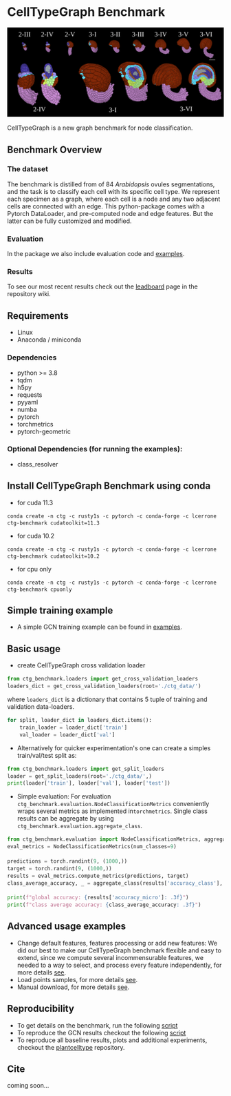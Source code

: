 # CellTypeGraph Benchmark
![](resources/overview.png)

CellTypeGraph is a new graph benchmark for node classification.

## Benchmark Overview

### The dataset

The benchmark is distilled from of 84 *Arabidopsis* ovules segmentations, 
and the task is to classify each cell with its specific cell type.
We represent each specimen as a graph, where each cell is a node and any two adjacent cells are connected with an edge.
This python-package comes with a Pytorch DataLoader, and pre-computed node and edge features. But the latter can be 
fully customized and modified.

### Evaluation
In the package we also include evaluation code and 
[examples](https://github.com/hci-unihd/celltype-graph-benchmark/tree/main/examples).

### Results
To see our most recent results check out the 
[leadboard](https://github.com/hci-unihd/celltype-graph-benchmark/wiki/Current-CellTypeGraph-leaderboard) page in the repository wiki.

## Requirements
- Linux
- Anaconda / miniconda

### Dependencies
- python >= 3.8
- tqdm
- h5py
- requests
- pyyaml
- numba
- pytorch
- torchmetrics
- pytorch-geometric

### Optional Dependencies (for running the examples):
- class_resolver

## Install CellTypeGraph Benchmark using conda
- for cuda 11.3
```
conda create -n ctg -c rusty1s -c pytorch -c conda-forge -c lcerrone ctg-benchmark cudatoolkit=11.3
```
- for cuda 10.2
```
conda create -n ctg -c rusty1s -c pytorch -c conda-forge -c lcerrone ctg-benchmark cudatoolkit=10.2
```
- for cpu only
```
conda create -n ctg -c rusty1s -c pytorch -c conda-forge -c lcerrone ctg-benchmark cpuonly 
```

## Simple training example
* A simple GCN training example can be found in [examples](examples/gcn_example.py).

## Basic usage
* create CellTypeGraph cross validation loader
```python
from ctg_benchmark.loaders import get_cross_validation_loaders
loaders_dict = get_cross_validation_loaders(root='./ctg_data/')
```
where `loaders_dict` is a dictionary that contains 5 tuple of training and validation data-loaders. 
```python
for split, loader_dict in loaders_dict.items():
    train_loader = loader_dict['train'] 
    val_loader = loader_dict['val']
```


* Alternatively for quicker experimentation's one can create a simples train/val/test split as: 
```python
from ctg_benchmark.loaders import get_split_loaders
loader = get_split_loaders(root='./ctg_data/',)
print(loader['train'], loader['val'], loader['test'])
```

* Simple evaluation: For evaluation `ctg_benchmark.evaluation.NodeClassificationMetrics` conveniently wraps several 
metrics as implemented in`torchmetrics`. Single class results can be 
aggregate by using `ctg_benchmark.evaluation.aggregate_class`.
```python
from ctg_benchmark.evaluation import NodeClassificationMetrics, aggregate_class
eval_metrics = NodeClassificationMetrics(num_classes=9)

predictions = torch.randint(9, (1000,))
target = torch.randint(9, (1000,))
results = eval_metrics.compute_metrics(predictions, target)
class_average_accuracy, _ = aggregate_class(results['accuracy_class'], index=7)

print(f"global accuracy: {results['accuracy_micro']: .3f}")
print(f"class average accuracy: {class_average_accuracy: .3f}")
```

## Advanced usage examples
* Change default features, features processing or add new features:
We did our best to make our CellTypeGraph benchmark flexible and easy to extend, since we compute several 
incommensurable features, we needed to a way to select, and process every feature independently, for more details
[see](https://github.com/hci-unihd/celltype-graph-benchmark/wiki/Change-default-features,-features-processing-or-add-new-features).
* Load points samples, for more details 
[see](https://github.com/hci-unihd/celltype-graph-benchmark/wiki/Load-points-samples).
* Manual download, for more details 
[see](https://github.com/hci-unihd/celltype-graph-benchmark/wiki/Load-points-samples).

## Reproducibility 
* To get details on the benchmark, run the following [script](examples/benchmark_overview.py)
* To reproduce the GCN results checkout the following [script](examples/gcn_reproducibility.py)
* To reproduce all baseline results, plots and additional experiments, checkout the 
[plantcelltype](https://github.com/hci-unihd/plant-celltype) repository.

## Cite
coming soon...
